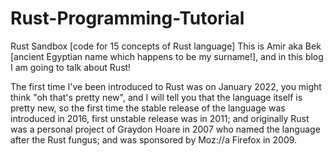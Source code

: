 # Rust-Programming-Tutorial
Rust Sandbox [code for 15 concepts of Rust language]
This is Amir aka Bek [ancient Egyptian name which happens to be my surname!], and in this blog I am going to talk about Rust!

The first time I've been introduced to Rust was on January 2022, you might think "oh that's pretty new", and I will tell you that the language itself is pretty new, so the first time the stable release of the language was introduced in 2016, first unstable release was in 2011; and originally Rust was a personal project of Graydon Hoare in 2007 who named the language after the Rust fungus; and was sponsored by Moz://a Firefox in 2009.
